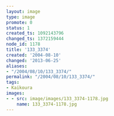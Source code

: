 ```yaml
---
layout: image
type: image
promote: 0
status: 1
created_ts: 1092143796
changed_ts: 1372159444
node_id: 1178
title: '133_3374'
created: '2004-08-10'
changed: '2013-06-25'
aliases:
- "/2004/08/10/133_3374/"
permalink: "/2004/08/10/133_3374/"
tags:
- Kaikoura
images:
- - src: image/images/133_3374-1178.jpg
    name: 133_3374-1178.jpg
---
```


